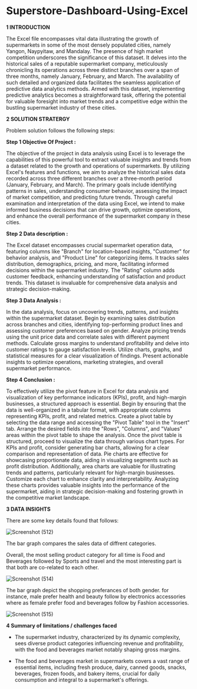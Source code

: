 # Superstore-Dashboard-Using-Excel

**1 INTRODUCTION**

The Excel file encompasses vital data illustrating the growth of supermarkets in some of the most densely populated cities, namely Yangon, Naypyitaw, and Mandalay. The presence of high market competition underscores the significance of this dataset. It delves into the historical sales of a reputable supermarket company, meticulously chronicling its operations across three distinct branches over a span of three months, namely January, February, and March. The availability of such detailed and organized data facilitates the seamless application of predictive data analytics methods. Armed with this dataset, implementing predictive analytics becomes a straightforward task, offering the potential for valuable foresight into market trends and a competitive edge within the bustling supermarket industry of these cities.

**2 SOLUTION STRATERGY** 

Problem solution follows the following steps:

**Step 1 Objective Of Project :**

The objective of the project in data analysis using Excel is to leverage the capabilities of this powerful tool to extract valuable insights and trends from a dataset related to the growth and operations of supermarkets. By utilizing Excel's features and functions, we aim to analyze the historical sales data recorded across three different branches over a three-month period (January, February, and March). The primary goals include identifying patterns in sales, understanding consumer behavior, assessing the impact of market competition, and predicting future trends. Through careful examination and interpretation of the data using Excel, we intend to make informed business decisions that can drive growth, optimize operations, and enhance the overall performance of the supermarket company in these cities.

**Step 2 Data description :**

The Excel dataset encompasses crucial supermarket operation data, featuring columns like "Branch" for location-based insights, "Customer" for behavior analysis, and "Product Line" for categorizing items. It tracks sales distribution, demographics, pricing, and more, facilitating informed decisions within the supermarket industry. The "Rating" column adds customer feedback, enhancing understanding of satisfaction and product trends. This dataset is invaluable for comprehensive data analysis and strategic decision-making.

**Step 3 Data Analysis :**

In the data analysis, focus on uncovering trends, patterns, and insights within the supermarket dataset. Begin by examining sales distribution across branches and cities, identifying top-performing product lines and assessing customer preferences based on gender. Analyze pricing trends using the unit price data and correlate sales with different payment methods. Calculate gross margins to understand profitability and delve into customer ratings to gauge satisfaction levels. Utilize charts, graphs, and statistical measures for a clear visualization of findings. Present actionable insights to optimize operations, marketing strategies, and overall supermarket performance.

**Step 4 Conclusion :**

To effectively utilize the pivot feature in Excel for data analysis and visualization of key performance indicators (KPIs), profit, and high-margin businesses, a structured approach is essential. Begin by ensuring that the data is well-organized in a tabular format, with appropriate columns representing KPIs, profit, and related metrics. Create a pivot table by selecting the data range and accessing the "Pivot Table" tool in the "Insert" tab. Arrange the desired fields into the "Rows", "Columns", and "Values" areas within the pivot table to shape the analysis. Once the pivot table is structured, proceed to visualize the data through various chart types. For KPIs and profit, consider generating bar charts, allowing for a clear comparison and representation of data. Pie charts are effective for showcasing proportionate data, aiding in visualizing segments such as profit distribution. Additionally, area charts are valuable for illustrating trends and patterns, particularly relevant for high-margin businesses. Customize each chart to enhance clarity and interpretability. Analyzing these charts provides valuable insights into the performance of the supermarket, aiding in strategic decision-making and fostering growth in the competitive market landscape.

**3 DATA INSIGHTS** 

There are some key details found that follows:

![Screenshot (512)](https://user-images.githubusercontent.com/129647680/236116972-c736974f-3ed7-4818-9d2a-2247d00fceca.png)

The bar graph compares the sales data of  diffrent categories.

Overall, the most selling product category for all time is Food and Beverages followed by Sports and travel and the most interesting part is that both are co-related to each other.

![Screenshot (514)](https://user-images.githubusercontent.com/129647680/236119192-0a53029e-ecf8-4b90-80b1-954cf1404ca3.png)

The bar graph depict the shopping preferances of both gender. for instance, male prefer health and beauty follow by electronics accessories where as female prefer food and beverages follow by  Fashion accessories.

![Screenshot (515)](https://user-images.githubusercontent.com/129647680/236120340-cab95a5c-1d1a-4987-8f76-8cf2252bae11.png)

**4 Summary of limitations / challenges faced** 

* The supermarket industry, characterized by its dynamic complexity, sees diverse product categories influencing revenue and profitability, with the food and beverages market notably shaping gross margins.

* The food and beverages market in supermarkets covers a vast range of essential items, including fresh produce, dairy, canned goods, snacks, beverages, frozen foods, and bakery items, crucial for daily consumption and integral to a supermarket's offerings.
